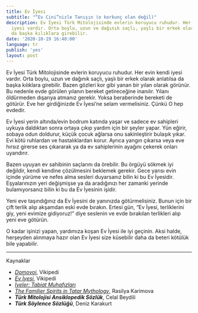 ```yaml
---
title: Ev İyesi
subtitle: "“Ev Cini”nizle Tanışın (o korkunç olan değil)"
description: Ev İyesi Türk Mitolojisinde evlerin koruyucu ruhudur. Her evin kendi
  iyesi vardır. Orta boylu, uzun ve dağınık saçlı, yaşlı bir erkek olarak anlatılsa
  da başka kılıklara girebilir.
date: '2020-10-19 16:40:00'
language: tr
publish: 'yes'
layout: post
---
```


Ev İyesi Türk Mitolojisinde evlerin koruyucu ruhudur. Her evin kendi iyesi vardır. Orta boylu, uzun ve dağınık saçlı, yaşlı bir erkek olarak anlatılsa da başka kılıklara girebilir. Bazen gözleri kor gibi yanan bir yılan olarak görünür. Bu nedenle evde görülen yılanın bereket getireceğine inanılır. Yılanı öldürmeden dışarıya atmanız gerekir. Yoksa beraberinde bereketi de götürür. Eve her girdiğinizde Ev İyesi’ne selam vermelisiniz. Çünkü O hep evdedir.

Ev İyesi yerin altında/evin bodrum katında yaşar ve sadece ev sahipleri uykuya daldıktan sonra ortaya çıkıp yardım için bir şeyler yapar. Yün eğirir, sobaya odun doldurur, küçük çocuk ağlarsa onu sakinleştirir bulaşık yıkar. Evi kötü ruhlardan ve hastalıklardan korur.  Ayrıca yangın çıkarsa veya eve hırsız girerse ses çıkararak ya da ev sahiplerinin ayağını çekerek onları uyandırır.

Bazen uyuyan ev sahibinin saçlarını da örebilir. Bu örgüyü sökmek iyi değildir, kendi kendine çözülmesini beklemek gerekir. Gece yarısı evin içinde yürüme ve nefes alma sesleri duyarsanız bilin ki bu Ev İyesidir. Eşyalarınızın yeri değişmişse ya da aradığınızı her zamanki yerinde bulamıyorsanız bilin ki bu da Ev İyesinin işidir.

Yeni eve taşındığınız da Ev İyesini de yanınızda götürmelisiniz. Bunun için bir çift terlik alıp akşamdan eski evde bırakın. Ertesi gün, “Ev İyesi, terliklerini giy, yeni evimize gidiyoruz!” diye seslenin ve evde bırakılan terlikleri alıp yeni eve götürün.

O kadar işinizi yapan, yardımıza koşan Ev İyesi ile iyi geçinin. Aksi halde, herşeyden alınmaya hazır olan Ev İyesi size küsebilir daha da beteri kötülük bile yapabilir.

---

<div class="typo-s" markdown="1">

Kaynaklar

+ *[Domovoi](https://tr.wikipedia.org/wiki/Domovoi#/media/Dosya:Domovoi.jpg)*, Vikipedi
+ *[Ev İyesi](https://tr.wikipedia.org/wiki/Ev_iyesi)*, Vikipedi
+ *[İyeler: Tabiat Muhafızları](https://www.shallwe.com.tr/iyeler-tabiat-muhafizlari/)*
+ *[The Familier Spirits in Tatar Mythology](https://dergipark.org.tr/tr/download/article-file/223080)*, Rasilya Karimova
+ ***Türk Mitolojisi Ansiklopedik Sözlük***, Celal Beydili
+ ***Türk Söylence Sözlüğü***, Deniz Karakurt

</div>
